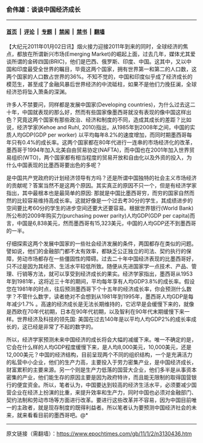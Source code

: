 ### 俞伟雄：谈谈中国经济成长

---

#### [首页](../../../..?n3130436) &nbsp;|&nbsp; [评论](../../../../../epoch-comment?n3130436) &nbsp;|&nbsp; [专题](../../../../../epoch-special?n3130436) &nbsp;|&nbsp; [禁闻](../../../../../epoch-news?n3130436) &nbsp;|&nbsp; [禁书](../../../../../books?n3130436) &nbsp;|&nbsp; [翻墙](https://github.com/gfw-breaker/nogfw/blob/master/README.md?n3130436)


<div class="post_content" id="artbody" itemprop="articleBody">
 <!-- article content begin -->
 <p>
  【大纪元2011年01月02日讯】烟火接力迎接2011年到来的同时，全球经济的焦点，都放在所谓新兴市场(Emerging Market)的崛起上面，过去几年，媒体尤其爱谈所谓的金砖四国(BRIC)，他们是巴西、俄罗斯、印度、中国。这其中，又以中国和印度最受全世界的瞩目，毕竟这两个国家，拥有世界第一和第二的人口数，这两个国家的人口数占世界的36%。不知不觉的，中国和印度似乎成了经济成长的模范生，甚至成了金融风暴后世界经济的中流砥柱，如果不是他们力挽狂澜，全球经济恐将坠入萧条的深渊。
 </p>
 <p>
  许多人不禁要问，同样都是发展中国家(Developing countries)，为什么过去这二十年，中国就表现的那么好，然而有些国家像墨西哥就没有表现的像中国这样出色？究竟这两个国家有那些政治、经济和制度的不同，造成其成长的差距？比如说，经济学家(Kehoe and Ruhl, 2010)指出，从1985年到2008年之间，中国的实质人均GDP(GDP per worker) 以平均每年8.2%的速度增加，而同时期墨西哥每年只有0.4%的成长率。这两个国家都在80年代进行一连串的市场经济化的改革，墨西哥于1994年加入北美自由贸易协定(NAFTA)，而中国也在2001年加入世界贸易组织(WTO)，两个国家都有相当程度的贸易开放和自由化以及外资的投入，为什么中国表现的比墨西哥要出色的多呢？
 </p>
 <p>
  是中国共产党政府的计划经济领导有方吗？还是所谓中国独特的社会主义市场经济的贡献呢？答案当然不是这两个原因。其实真正的原因不只一个，但是有经济学家指出，其中最根本也是最简单的原因: 那就是中国比墨西哥穷，而穷的国家自然而然的比较容易维持高成长率。这就好像是一个过去考30分的学生，其成绩进步的空间要比考60分的学生的进步空间还要大还要容易。根据世界银行(World Bank)所公布的2009年购买力(purchasing power parity)人均GDP(GDP per capita)而言，中国是6,838美元，然而墨西哥有15,323美元，中国的人均GDP还不到墨西哥的一半。
 </p>
 <p>
  仔细探索这两个发展中国家的一些社会经济发展的条件，两国都存在类似的问题。譬如说，他们的金融部门都不太有效率，都缺乏公正独立的司法、契约执行的保障，劳动市场都存在一些僵固性的障碍。过去二十年中国经济表现的比墨西哥好，只不过是因为其经济、生活水平较低所致。随便从先进国家学一点技术、产品、管理、行销等方法，就可以享受到经济成长的果实。经济学家指出，墨西哥从1953年到1981年，这将近三十年的期间，平均每年享有人均GDP3.8%的成长率。假设您在1981年的时点，往后预测墨西哥下个十五年的经济成长率，你会预测什么数字？不管什么数字，读者绝对不会想到从1981年到1995年，墨西哥人均GDP是每年减少1.7% 。高速的经济成长是无法长期维持的，它迟早是会缓慢下来的，就像是西欧在70年代初期，日本在90年代初期，以及智利在90年代末期缓慢下来一样。世界经济及科技的领先国: 美国在过去140年是以平均人均GDP2%的成长率成长的，这已经是非常了不起的数字的。
 </p>
 <p>
  所以，经济学家预测未来中国经济的成长将会大幅的减缓下来。唯一不确定的是，它会在什么样的人均GDP程度缓慢下来，是人均8,000美元，10,000美元，还是12,000美元？中国的经济结构，目前呈现两个不同的组织结构，一个是充满活力的私营中小企业，他们的生产力高，主要投入于劳力密集产业，是中国经济成长，财富累积的主要来源。另一个则是生产力低落的国营大企业，他们多半是从事资本密集的产业，他们能生存的原因主要是因为政府特许，而且能无限制的取得国营银行的便宜资金。所以，笔者认为，中国要达到较高的经济生活水平，必须要减少国营企业在经济上扮演的比重，来提升效率和生产力，同时中国也必须对金融部门、契约法制和劳动市场等方面进行改革。要进行这些改革并不容易，因为中国目前唯一的主政者，就是现存制度的既得利益者。所以笔者认为要预测中国经济社会的未来，就来看看目前的墨西哥吧。@*
 </p>
 <!-- article content end -->
 <div id="below_article_ad">
 </div>
</div>


---

原文链接（需翻墙）：https://www.epochtimes.com/gb/11/1/2/n3130436.htm